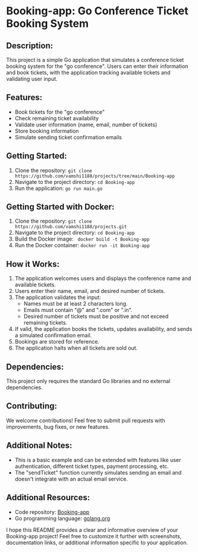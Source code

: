 # Booking-app: Go Conference Ticket Booking System

## Description:

This project is a simple Go application that simulates a conference ticket booking system for the "go conference". Users can enter their information and book tickets, with the application tracking available tickets and validating user input.

## Features:

- Book tickets for the "go conference"
- Check remaining ticket availability
- Validate user information (name, email, number of tickets)
- Store booking information
- Simulate sending ticket confirmation emails

## Getting Started:

1. Clone the repository: `git clone https://github.com/vamshi1188/projects/tree/main/Booking-app`
2. Navigate to the project directory: `cd Booking-app`
3. Run the application: `go run main.go`
   
## Getting Started with Docker:

1. Clone the repository: `git clone https://github.com/vamshi1188/projects.git`
2. Navigate to the project directory: `cd Booking-app`
3. Build the Docker image: ` docker build -t Booking-app`
4. Run the Docker container: `docker run -it Booking-app`


## How it Works:

1. The application welcomes users and displays the conference name and available tickets.
2. Users enter their name, email, and desired number of tickets.
3. The application validates the input:
   - Names must be at least 2 characters long.
   - Emails must contain "@" and ".com" or ".in".
   - Desired number of tickets must be positive and not exceed remaining tickets.
4. If valid, the application books the tickets, updates availability, and sends a simulated confirmation email.
5. Bookings are stored for reference.
6. The application halts when all tickets are sold out.

## Dependencies:

This project only requires the standard Go libraries and no external dependencies.

## Contributing:

We welcome contributions! Feel free to submit pull requests with improvements, bug fixes, or new features.


## Additional Notes:

- This is a basic example and can be extended with features like user authentication, different ticket types, payment processing, etc.
- The "sendTicket" function currently simulates sending an email and doesn't integrate with an actual email service.

## Additional Resources:

- Code repository: [Booking-app](https://github.com/vamshi1188/projects/tree/main/Booking-app)
- Go programming language: [golang.org](https://golang.org/)

I hope this README provides a clear and informative overview of your Booking-app project! Feel free to customize it further with screenshots, documentation links, or additional information specific to your application.
